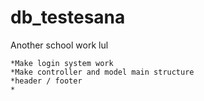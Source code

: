 # db_testesana
Another school work lul
~~~~~~~~~~~~~~~~~~~~~~~~TO DO~~~~~~~~~~~~~~~~~~~~~~~~
*Make login system work
*Make controller and model main structure
*header / footer
*
